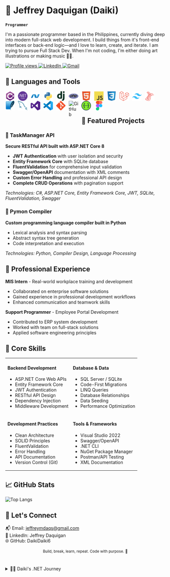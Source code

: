 # 👋 Jeffrey Daquigan (Daiki)
**` Programmer `**

I'm a passionate programmer based in the Philippines, currently diving deep into modern full-stack web development. I build things from it's front-end interfaces or back-end logic—and I love to learn, create, and iterate. I am trying to pursue Full Stack Dev. When I'm not coding, I'm either doing art illustrations or making music 🎵🎨.

<p align="left"> <a href="https://github.com/DaikiDaiki6"> <img src="https://komarev.com/ghpvc/?username=DaikiDaiki6&style=for-the-badge&color=blue" alt="Profile views"/> </a> 
  <a href="https://www.linkedin.com/in/jeffrey-daquigan/"> <img src="https://img.shields.io/badge/-LinkedIn-0077B5?style=for-the-badge&logo=linkedin&logoColor=white" alt="LinkedIn"/> </a> 
  <a href="mailto:jeffreymdaqs@gmail.com"> <img src="https://img.shields.io/badge/-Email-D14836?style=for-the-badge&logo=gmail&logoColor=white" alt="Gmail"/> </a> </p>

<h2>🧰 Languages and Tools</h2>

<!-- .NET Technologies -->
<img align="left" alt="C#" width="30px" src="https://raw.githubusercontent.com/devicons/devicon/v2.16.0/icons/csharp/csharp-original.svg" style="padding-right:10px;" />
<img align="left" alt=".NET" width="30px" src="https://raw.githubusercontent.com/devicons/devicon/v2.16.0/icons/dotnetcore/dotnetcore-original.svg" style="padding-right:10px;" />
<img align="left" alt="ASP.NET Core" width="30px" src="https://raw.githubusercontent.com/devicons/devicon/v2.16.0/icons/dot-net/dot-net-original.svg" style="padding-right:10px;" />

<!-- Programming Languages -->
<img align="left" alt="Python" width="30px" src="https://raw.githubusercontent.com/devicons/devicon/v2.16.0/icons/python/python-original.svg" style="padding-right:10px;" />
<img align="left" alt="Django" width="30px" src="https://raw.githubusercontent.com/devicons/devicon/v2.16.0/icons/django/django-plain.svg" style="padding-right:10px;" />

<!-- Web Fundamentals -->
<img align="left" alt="PHP" width="30px" src="https://raw.githubusercontent.com/devicons/devicon/v2.16.0/icons/php/php-original.svg" style="padding-right:10px;" />
<img align="left" alt="HTML" width="30px" src="https://raw.githubusercontent.com/devicons/devicon/v2.16.0/icons/html5/html5-original.svg" style="padding-right:10px;" />
<img align="left" alt="JavaScript" width="30px" src="https://raw.githubusercontent.com/devicons/devicon/v2.16.0/icons/javascript/javascript-original.svg" style="padding-right:10px;" />
<img align="left" alt="CSS3" width="30px" src="https://raw.githubusercontent.com/devicons/devicon/v2.16.0/icons/css3/css3-original.svg" style="padding-right:10px;" />

<!-- Web Frameworks -->
<img align="left" alt="Laravel" width="30px" src="https://raw.githubusercontent.com/devicons/devicon/v2.16.0/icons/laravel/laravel-original.svg" style="padding-right:10px;" />
<img align="left" alt="Tailwind" width="30px" src="https://raw.githubusercontent.com/devicons/devicon/v2.16.0/icons/tailwindcss/tailwindcss-original.svg" style="padding-right:10px;" />

<!-- Databases & ORM -->
<img align="left" alt="Entity Framework" width="30px" src="https://raw.githubusercontent.com/devicons/devicon/v2.16.0/icons/microsoftsqlserver/microsoftsqlserver-plain.svg" style="padding-right:10px;" />
<img align="left" alt="SQLite" width="30px" src="https://raw.githubusercontent.com/devicons/devicon/v2.16.0/icons/sqlite/sqlite-original.svg" style="padding-right:10px;" />
<img align="left" alt="MySQL" width="30px" src="https://raw.githubusercontent.com/devicons/devicon/v2.16.0/icons/mysql/mysql-original.svg" style="padding-right:10px;" />


<!-- Tools & IDEs -->
<img align="left" alt="Visual Studio" width="30px" src="https://raw.githubusercontent.com/devicons/devicon/v2.16.0/icons/visualstudio/visualstudio-plain.svg" style="padding-right:10px;" />
<img align="left" alt="VS Code" width="30px" src="https://raw.githubusercontent.com/devicons/devicon/v2.16.0/icons/vscode/vscode-original.svg" style="padding-right:10px;" />
<img align="left" alt="Git" width="30px" src="https://raw.githubusercontent.com/devicons/devicon/v2.16.0/icons/git/git-original.svg" style="padding-right:10px;" />
<img align="left" alt="GitHub" width="30px" src="https://img.icons8.com/ios-filled/50/ffffff/github.png" style="padding-right:10px;" />

<!-- Additional Technologies -->
<img align="left" alt="Swagger" width="30px" src="https://raw.githubusercontent.com/devicons/devicon/v2.16.0/icons/swagger/swagger-original.svg" style="padding-right:10px;" />
<img align="left" alt="Figma" width="30px" src="https://raw.githubusercontent.com/devicons/devicon/v2.16.0/icons/figma/figma-original.svg" style="padding-right:10px;" />

<br /> <br /> <br />
<h2>🚀 Featured Projects</h2>

### 🔐 TaskManager API
**Secure RESTful API built with ASP.NET Core 8**
- **JWT Authentication** with user isolation and security
- **Entity Framework Core** with SQLite database
- **FluentValidation** for comprehensive input validation
- **Swagger/OpenAPI** documentation with XML comments
- **Custom Error Handling** and professional API design
- **Complete CRUD Operations** with pagination support

*Technologies: C#, ASP.NET Core, Entity Framework Core, JWT, SQLite, FluentValidation, Swagger*

### 🐍 Pymon Compiler
**Custom programming language compiler built in Python**
- Lexical analysis and syntax parsing
- Abstract syntax tree generation
- Code interpretation and execution

*Technologies: Python, Compiler Design, Language Processing*

<h2>💼 Professional Experience</h2>

**MIS Intern** - Real-world workplace training and development
- Collaborated on enterprise software solutions
- Gained experience in professional development workflows
- Enhanced communication and teamwork skills

**Support Programmer** - Employee Portal Development
- Contributed to ERP system development
- Worked with team on full-stack solutions
- Applied software engineering principles

<h2>🎯 Core Skills</h2>

<table>
  <tr>
    <td valign="top">
      <h4>Backend Development</h4>
      <ul>
        <li>ASP.NET Core Web APIs</li>
        <li>Entity Framework Core</li>
        <li>JWT Authentication</li>
        <li>RESTful API Design</li>
        <li>Dependency Injection</li>
        <li>Middleware Development</li>
      </ul>
    </td>
    <td valign="top">
      <h4>Database & Data</h4>
      <ul>
        <li>SQL Server / SQLite</li>
        <li>Code-First Migrations</li>
        <li>LINQ Queries</li>
        <li>Database Relationships</li>
        <li>Data Seeding</li>
        <li>Performance Optimization</li>
      </ul>
    </td>
  </tr>
  <tr>
    <td valign="top">
      <h4>Development Practices</h4>
      <ul>
        <li>Clean Architecture</li>
        <li>SOLID Principles</li>
        <li>FluentValidation</li>
        <li>Error Handling</li>
        <li>API Documentation</li>
        <li>Version Control (Git)</li>
      </ul>
    </td>
    <td valign="top">
      <h4>Tools & Frameworks</h4>
      <ul>
        <li>Visual Studio 2022</li>
        <li>Swagger/OpenAPI</li>
        <li>.NET CLI</li>
        <li>NuGet Package Manager</li>
        <li>Postman/API Testing</li>
        <li>XML Documentation</li>
      </ul>
    </td>
  </tr>
</table>

<h2>📈 GitHub Stats</h2>

<div align="left"> <img src="https://github-readme-stats.vercel.app/api/top-langs/?username=DaikiDaiki6&layout=compact&theme=radical" alt="Top Langs" /> </div>

<h2>🔗 Let's Connect</h2>

📬 Email: jeffreymdaqs@gmail.com  
💼 LinkedIn: Jeffrey Daquigan  
🌐 GitHub: DaikiDaiki6  

<div align="center">
  <small>Build, break, learn, repeat. Code with purpose. 💙</small>
</div>

#
<details>
  <summary>👨‍💻 Daiki's .NET Journey</summary>
  
  ### About My Development Journey
  
  I started my programming journey as a computer science student with a passion for building robust, scalable applications. My university education provided me with strong fundamentals in programming, from basic concepts to developing complete ERP systems. 

  **Early Foundation**: I began with Python, creating the **Pymon Compiler** and contributing to an **Employee Portal** project, which taught me the importance of clean code and team collaboration.

  **Professional Growth**: As an **MIS Intern**, I gained invaluable real-world experience in enterprise software development, learning how to work effectively in professional environments and understanding business requirements.

  **Current Focus**: Now I'm deeply immersed in the **.NET ecosystem**, mastering **C# and ASP.NET Core** to build secure, production-ready web APIs. My recent **TaskManager API** project showcases modern development practices including JWT authentication, Entity Framework Core, comprehensive validation, and professional API documentation.

  **Philosophy**: I believe in writing clean, maintainable code that follows SOLID principles and industry best practices. Every project is an opportunity to learn something new and push the boundaries of what's possible.

  My goal is to become a senior .NET developer who can architect and build enterprise-level applications that make a real difference in people's lives.
</details>


